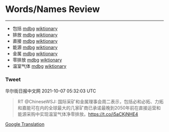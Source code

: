 
# Words/Names Review
___
- 包括 [mdbg](https://www.mdbg.net/chinese/dictionary?page=worddict&wdrst=0&wdqb=包括) [wiktionary](https://en.wiktionary.org/wiki/包括)
- 排放 [mdbg](https://www.mdbg.net/chinese/dictionary?page=worddict&wdrst=0&wdqb=排放) [wiktionary](https://en.wiktionary.org/wiki/排放)
- 直接 [mdbg](https://www.mdbg.net/chinese/dictionary?page=worddict&wdrst=0&wdqb=直接) [wiktionary](https://en.wiktionary.org/wiki/直接)
- 能源 [mdbg](https://www.mdbg.net/chinese/dictionary?page=worddict&wdrst=0&wdqb=能源) [wiktionary](https://en.wiktionary.org/wiki/能源)
- 金属 [mdbg](https://www.mdbg.net/chinese/dictionary?page=worddict&wdrst=0&wdqb=金属) [wiktionary](https://en.wiktionary.org/wiki/金属)
- 零排放 [mdbg](https://www.mdbg.net/chinese/dictionary?page=worddict&wdrst=0&wdqb=零排放) [wiktionary](https://en.wiktionary.org/wiki/零排放)
- 温室气体 [mdbg](https://www.mdbg.net/chinese/dictionary?page=worddict&wdrst=0&wdqb=温室气体) [wiktionary](https://en.wiktionary.org/wiki/温室气体)
### Tweet
华尔街日报中文网 2021-10-07 05:32:03 UTC
> RT @ChineseWSJ: 国际采矿和金属理事会周二表示，包括必和必拓、力拓和嘉能可在内的全球最大的几家矿商已承诺最晚到2050年前在直接运营和能源采购中实现温室气体净零排放。https://t.co/i5aCKjNHE4

[Google Translation](https://translate.google.com/?hi=en&tab=TT&sl=zh-CN&tl=en&op=translate&text=RT+%40ChineseWSJ%3A+%E5%9B%BD%E9%99%85%E9%87%87%E7%9F%BF%E5%92%8C%E9%87%91%E5%B1%9E%E7%90%86%E4%BA%8B%E4%BC%9A%E5%91%A8%E4%BA%8C%E8%A1%A8%E7%A4%BA%EF%BC%8C%E5%8C%85%E6%8B%AC%E5%BF%85%E5%92%8C%E5%BF%85%E6%8B%93%E3%80%81%E5%8A%9B%E6%8B%93%E5%92%8C%E5%98%89%E8%83%BD%E5%8F%AF%E5%9C%A8%E5%86%85%E7%9A%84%E5%85%A8%E7%90%83%E6%9C%80%E5%A4%A7%E7%9A%84%E5%87%A0%E5%AE%B6%E7%9F%BF%E5%95%86%E5%B7%B2%E6%89%BF%E8%AF%BA%E6%9C%80%E6%99%9A%E5%88%B02050%E5%B9%B4%E5%89%8D%E5%9C%A8%E7%9B%B4%E6%8E%A5%E8%BF%90%E8%90%A5%E5%92%8C%E8%83%BD%E6%BA%90%E9%87%87%E8%B4%AD%E4%B8%AD%E5%AE%9E%E7%8E%B0%E6%B8%A9%E5%AE%A4%E6%B0%94%E4%BD%93%E5%87%80%E9%9B%B6%E6%8E%92%E6%94%BE%E3%80%82https%3A%2F%2Ft.co%2Fi5aCKjNHE4)
